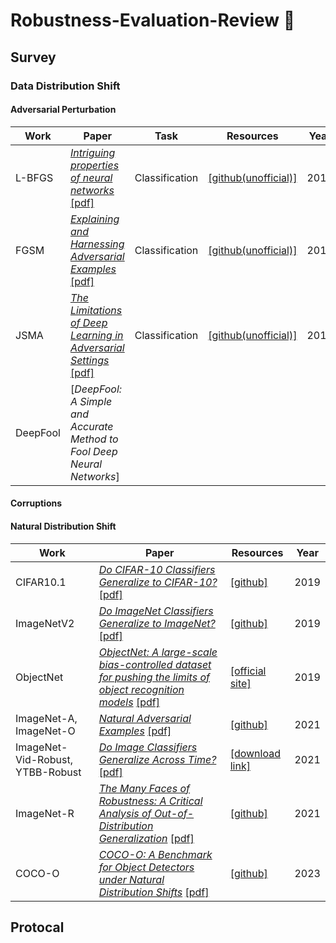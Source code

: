 # Robustness-Evaluation-Review 🎉


## Survey
### Data Distribution Shift 
#### Adversarial Perturbation

| Work | Paper | Task | Resources | Year |
|---|---|---|---|---|
| L-BFGS | [*Intriguing properties of neural networks*](https://arxiv.org/abs/1312.6199) [[pdf]](https://arxiv.org/pdf/1312.6199) | Classification  | [[github(unofficial)]](https://github.com/AmineDiro/Adversarial-Attacks) |  2013 |
| FGSM | [*Explaining and Harnessing Adversarial Examples*](https://arxiv.org/abs/1412.6572) [[pdf]](https://arxiv.org/pdf/1412.6572) | Classification | [[github(unofficial)]](https://github.com/Harry24k/adversarial-attacks-pytorch) | 2014 |
| JSMA | [*The Limitations of Deep Learning in Adversarial Settings*](https://ieeexplore.ieee.org/abstract/document/7467366/) [[pdf]](https://arxiv.org/pdf/1511.07528) | Classification | [[github(unofficial)]](https://github.com/Harry24k/adversarial-attacks-pytorch) | 2016 |
| DeepFool | [*DeepFool: A Simple and Accurate Method to Fool Deep Neural Networks*]

#### Corruptions
#### Natural Distribution Shift

| Work | Paper | Resources | Year |
|---|---|---|---|
| CIFAR10.1 | [*Do CIFAR-10 Classifiers Generalize to CIFAR-10?*](https://arxiv.org/abs/1806.00451) [[pdf]](https://arxiv.org/pdf/1806.00451) | [[github]](https://github.com/modestyachts/CIFAR-10.1) | 2019 |
| ImageNetV2 |  [*Do ImageNet Classifiers Generalize to ImageNet?*](http://proceedings.mlr.press/v97/recht19a.html) [[pdf]](http://proceedings.mlr.press/v97/recht19a/recht19a.pdf) | [[github]](https://github.com/modestyachts/ImageNetV2) | 2019 | 
| ObjectNet|  [*ObjectNet: A large-scale bias-controlled dataset for pushing the limits of object recognition models*](https://proceedings.neurips.cc/paper_files/paper/2019/hash/97af07a14cacba681feacf3012730892-Abstract.html) [[pdf]](https://proceedings.neurips.cc/paper_files/paper/2019/file/97af07a14cacba681feacf3012730892-Paper.pdf) | [[official site]](https://objectnet.dev/) | 2019 |
| ImageNet-A, ImageNet-O |   [*Natural Adversarial Examples*](https://openaccess.thecvf.com/content/CVPR2021/html/Hendrycks_Natural_Adversarial_Examples_CVPR_2021_paper.html) [[pdf]](https://openaccess.thecvf.com/content/CVPR2021/papers/Hendrycks_Natural_Adversarial_Examples_CVPR_2021_paper.pdf) | [[github]](https://github.com/hendrycks/natural-adv-examples) | 2021 |
| ImageNet-Vid-Robust, YTBB-Robust |  [*Do Image Classifiers Generalize Across Time?*](http://openaccess.thecvf.com/content/ICCV2021/html/Shankar_Do_Image_Classifiers_Generalize_Across_Time_ICCV_2021_paper.html) [[pdf]](https://openaccess.thecvf.com/content/ICCV2021/papers/Shankar_Do_Image_Classifiers_Generalize_Across_Time_ICCV_2021_paper.pdf) | [[download link]](https://do-imagenet-classifiers-generalize-across-time.s3-us-west-2.amazonaws.com/imagenet_vid_ytbb_robust.tar.gz)  | 2021 |
| ImageNet-R |  [*The Many Faces of Robustness: A Critical Analysis of Out-of-Distribution Generalization*](http://openaccess.thecvf.com/content/ICCV2021/html/Hendrycks_The_Many_Faces_of_Robustness_A_Critical_Analysis_of_Out-of-Distribution_ICCV_2021_paper.html) [[pdf]](https://openaccess.thecvf.com/content/ICCV2021/papers/Hendrycks_The_Many_Faces_of_Robustness_A_Critical_Analysis_of_Out-of-Distribution_ICCV_2021_paper.pdf) | [[github]](https://github.com/hendrycks/imagenet-r) | 2021 |
| COCO-O |  [*COCO-O: A Benchmark for Object Detectors under Natural Distribution Shifts*](http://openaccess.thecvf.com/content/ICCV2023/html/Mao_COCO-O_A_Benchmark_for_Object_Detectors_under_Natural_Distribution_Shifts_ICCV_2023_paper.html) [[pdf]](https://openaccess.thecvf.com/content/ICCV2023/papers/Mao_COCO-O_A_Benchmark_for_Object_Detectors_under_Natural_Distribution_Shifts_ICCV_2023_paper.pdf) | [[github]](https://github.com/alibaba/easyrobust/tree/main/benchmarks/coco_o) | 2023 |




## Protocal
